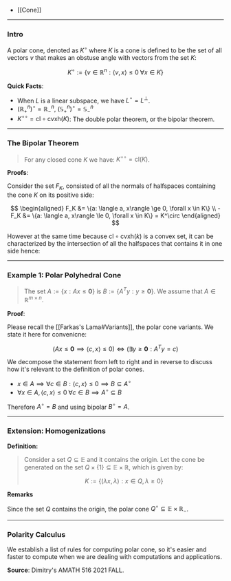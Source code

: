 * [[Cone]]


---
### **Intro**

A polar cone, denoted as $K^\circ$ where $K$ is a cone is defined to be the set of all vectors $v$ that makes an obstuse angle with vectors from the set $K$: 

$$
K^\circ := 
\left\lbrace
    v\in \mathbb{R}^n: 
    \langle v, x\rangle \le 0 \; \forall x \in K
\right\rbrace
$$

**Quick Facts**: 

* When $L$ is a linear subspace, we have $L^\circ = L^\perp$. 
* $(\mathbb R_+^n)^\circ = \mathbb R_-^n$, $(\mathbb S_+^n)^\circ =\mathbb S_-^n$
* $K^{\circ\circ} = \text{cl}\circ \text{cvxh}(K)$: The double polar theorem, or the bipolar theorem. 

---
### **The Bipolar Theorem**

> For any closed cone $K$ we have: $K^{\circ\circ} = \text{cl}(K)$. 

**Proofs**: 

Consider the set $F_K$, consisted of all the normals of halfspaces containing the cone $K$ on its positive side: 

$$
\begin{aligned}
    F_K &= \{a: \langle a, x\rangle \ge 0, \forall x \in K\}
    \\
    -F_K &= \{a: \langle a, x\rangle \le 0, \forall x \in K\} = K^\circ
\end{aligned}
$$

However at the same time because $\text{cl}\circ \text{cvxh}(k)$ is a convex set, it can be characterized by the intersection of all the halfspaces that contains it in one side hence: 



---
### **Example 1: Polar Polyhedral Cone**

> The set $A := \{x: Ax \le \mathbf 0\}$ is $B:=\{A^T y: y\ge \mathbf 0\}$. We assume that $A \in \mathbb R^{m\times n}$. 

**Proof**: 

Please recall the [[Farkas's Lama#Variants]], the polar cone variants. We state it here for convenicne: 

$$
(Ax \le \mathbf 0 \implies \langle c, x\rangle \le 0) \iff (\exists y\ge \mathbf 0: A^Ty = c)
$$

We decompose the statement from left to right and in reverse to discuss how it's relevant to the definition of polar cones. 

* $x \in A\implies \forall c \in B: \langle c, x\rangle \le 0 \implies B \subseteq A^\circ$ 
* $\forall x \in A, \langle c, x\rangle \le 0\;  \forall c \in B \implies A^\circ \subseteq B$

Therefore $A^\circ = B$ and using bipolar $B^\circ = A$. 


---
### **Extension: Homogenizations**

**Definition:**

> Consider a set $Q\subseteq \mathbb E$ and it contains the origin. Let the cone be generated on the set $Q\times \{1\}\subseteq \mathbb E\times \mathbb R$, which is given by: 
> 
> $$
>   K := \{(\lambda x, \lambda): x\in Q, \lambda \ge 0\}
> $$

**Remarks**

Since the set $Q$ contains the origin, the polar cone $Q^\circ\subseteq \mathbb E\times \mathbb R_-$. 



---
### **Polarity Calculus**

We establish a list of rules for computing polar cone, so it's easier and faster to compute when we are dealing with computations and applications. 


**Source**: Dimitry's AMATH 516 2021 FALL. 




